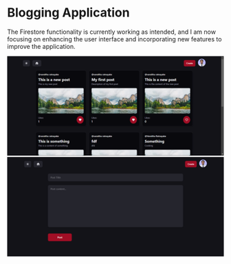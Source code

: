 # Blogging Application

The Firestore functionality is currently working as intended, and I am now focusing on enhancing the user interface and incorporating new features to improve the application.

![Blogging application home screen](./docs/images/a1.PNG)
![Blogging application create post screen](./docs/images/a2.PNG)
